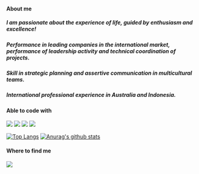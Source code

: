 #### About me

##### I am passionate about the experience of life, guided by enthusiasm and excellence!

##### Performance in leading companies in the international market, performance of leadership activity and technical coordination of projects.

##### Skill in strategic planning and assertive communication in multicultural teams.

##### International professional experience in Australia and Indonesia. 

#### Able to code with
<img src="https://img.shields.io/badge/-HTML-orange?logo=HTML5" /> <img src="https://img.shields.io/badge/-CSS-informational?logo=CSS3" /> <img src="https://img.shields.io/badge/-Javascript-yellow?logo=Javascript" /> <img src="https://img.shields.io/badge/-React-blue?logo=React" />

[![Top Langs](https://github-readme-stats.vercel.app/api/top-langs/?username=quintilianodalete&layout=compact)](https://github.com/anuraghazra/github-readme-stats)
[![Anurag's github stats](https://github-readme-stats.vercel.app/api?username=quintilianodalete)](https://github.com/anuraghazra/github-readme-stats)

#### Where to find me
<a href="https://www.linkedin.com/in/quintiliano-dalete-de-oliveira-ferreira-a14a0aa1/"><img src="https://img.shields.io/badge/-LinkedIn-blue?logo=LinkedIn" /> <a/>
